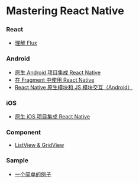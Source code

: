 Mastering React Native
===
### React

- [理解 Flux](https://github.com/danke77/mastering-flux/)

### Android

- [原生 Android 项目集成 React Native](https://danke77.github.io/2016/10/17/react-native-embedding-android/)
- [在 Fragment 中使用 React Native](https://danke77.github.io/2016/11/23/react-native-inside-fragment/)
- [React Native 原生模块和 JS 模块交互（Android）](https://danke77.github.io/2016/12/07/react-native-native-modules-android/)

### iOS

- [原生 iOS 项目集成 React Native](https://danke77.github.io/2016/10/19/react-native-embedding-ios/)

### Component

- [ListView & GridView](https://github.com/danke77/react-native-easy-listview-gridview/)

### Sample

- [一个简单的例子](https://github.com/danke77/react-native-sample/)
